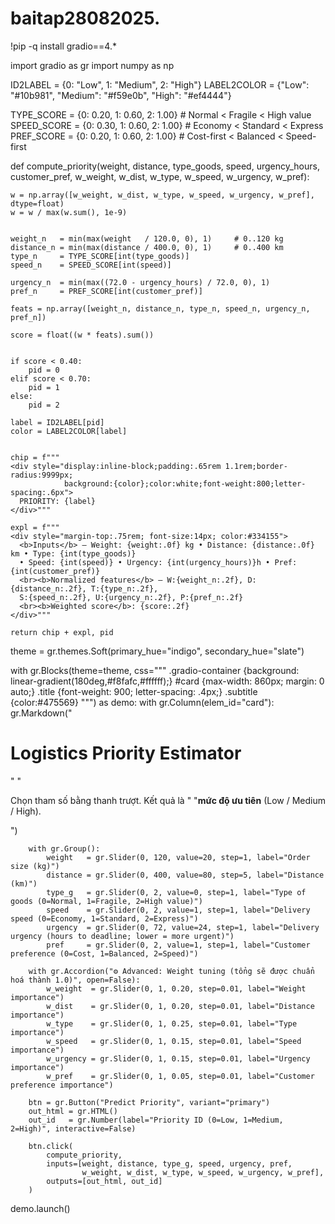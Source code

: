 # baitap28082025.
!pip -q install gradio==4.*


import gradio as gr
import numpy as np


ID2LABEL = {0: "Low", 1: "Medium", 2: "High"}
LABEL2COLOR = {"Low": "#10b981", "Medium": "#f59e0b", "High": "#ef4444"}


TYPE_SCORE   = {0: 0.20, 1: 0.60, 2: 1.00}   # Normal < Fragile < High value
SPEED_SCORE  = {0: 0.30, 1: 0.60, 2: 1.00}   # Economy < Standard < Express
PREF_SCORE   = {0: 0.20, 1: 0.60, 2: 1.00}   # Cost-first < Balanced < Speed-first

def compute_priority(weight, distance, type_goods, speed, urgency_hours, customer_pref,
                     w_weight, w_dist, w_type, w_speed, w_urgency, w_pref):
   
    w = np.array([w_weight, w_dist, w_type, w_speed, w_urgency, w_pref], dtype=float)
    w = w / max(w.sum(), 1e-9)

    
    weight_n   = min(max(weight   / 120.0, 0), 1)     # 0..120 kg
    distance_n = min(max(distance / 400.0, 0), 1)     # 0..400 km
    type_n     = TYPE_SCORE[int(type_goods)]
    speed_n    = SPEED_SCORE[int(speed)]
 
    urgency_n  = min(max((72.0 - urgency_hours) / 72.0, 0), 1)
    pref_n     = PREF_SCORE[int(customer_pref)]

    feats = np.array([weight_n, distance_n, type_n, speed_n, urgency_n, pref_n])

    score = float((w * feats).sum())

  
    if score < 0.40:
        pid = 0
    elif score < 0.70:
        pid = 1
    else:
        pid = 2

    label = ID2LABEL[pid]
    color = LABEL2COLOR[label]


    chip = f"""
    <div style="display:inline-block;padding:.65rem 1.1rem;border-radius:9999px;
                background:{color};color:white;font-weight:800;letter-spacing:.6px">
      PRIORITY: {label}
    </div>"""

    expl = f"""
    <div style="margin-top:.75rem; font-size:14px; color:#334155">
      <b>Inputs</b> — Weight: {weight:.0f} kg • Distance: {distance:.0f} km • Type: {int(type_goods)}
      • Speed: {int(speed)} • Urgency: {int(urgency_hours)}h • Pref: {int(customer_pref)}
      <br><b>Normalized features</b> — W:{weight_n:.2f}, D:{distance_n:.2f}, T:{type_n:.2f},
      S:{speed_n:.2f}, U:{urgency_n:.2f}, P:{pref_n:.2f}
      <br><b>Weighted score</b>: {score:.2f}
    </div>"""

    return chip + expl, pid

theme = gr.themes.Soft(primary_hue="indigo", secondary_hue="slate")

with gr.Blocks(theme=theme, css="""
.gradio-container {background: linear-gradient(180deg,#f8fafc,#ffffff);}
#card {max-width: 860px; margin: 0 auto;}
.title {font-weight: 900; letter-spacing: .4px;}
.subtitle {color:#475569}
""") as demo:
    with gr.Column(elem_id="card"):
        gr.Markdown("<h1 class='title'>Logistics Priority Estimator</h1>"
                    "<p class='subtitle'>Chọn tham số bằng thanh trượt. Kết quả là "
                    "<b>mức độ ưu tiên</b> (Low / Medium / High).</p>")

        with gr.Group():
            weight   = gr.Slider(0, 120, value=20, step=1, label="Order size (kg)")
            distance = gr.Slider(0, 400, value=80, step=5, label="Distance (km)")
            type_g   = gr.Slider(0, 2, value=0, step=1, label="Type of goods (0=Normal, 1=Fragile, 2=High value)")
            speed    = gr.Slider(0, 2, value=1, step=1, label="Delivery speed (0=Economy, 1=Standard, 2=Express)")
            urgency  = gr.Slider(0, 72, value=24, step=1, label="Delivery urgency (hours to deadline; lower = more urgent)")
            pref     = gr.Slider(0, 2, value=1, step=1, label="Customer preference (0=Cost, 1=Balanced, 2=Speed)")

        with gr.Accordion("⚙️ Advanced: Weight tuning (tổng sẽ được chuẩn hoá thành 1.0)", open=False):
            w_weight  = gr.Slider(0, 1, 0.20, step=0.01, label="Weight importance")
            w_dist    = gr.Slider(0, 1, 0.20, step=0.01, label="Distance importance")
            w_type    = gr.Slider(0, 1, 0.25, step=0.01, label="Type importance")
            w_speed   = gr.Slider(0, 1, 0.15, step=0.01, label="Speed importance")
            w_urgency = gr.Slider(0, 1, 0.15, step=0.01, label="Urgency importance")
            w_pref    = gr.Slider(0, 1, 0.05, step=0.01, label="Customer preference importance")

        btn = gr.Button("Predict Priority", variant="primary")
        out_html = gr.HTML()
        out_id   = gr.Number(label="Priority ID (0=Low, 1=Medium, 2=High)", interactive=False)

        btn.click(
            compute_priority,
            inputs=[weight, distance, type_g, speed, urgency, pref,
                    w_weight, w_dist, w_type, w_speed, w_urgency, w_pref],
            outputs=[out_html, out_id]
        )

demo.launch()
